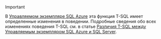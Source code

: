 > [!IMPORTANT]  
> В [Управляемом экземпляре SQL Azure](/azure/sql-database/sql-database-managed-instance) эта функция T-SQL имеет определенные изменения в поведении. Подробные сведения обо всех изменениях поведения T-SQL см. в статье [Различия T-SQL между Управляемым экземпляром SQL Azure и SQL Server](/azure/sql-database/sql-database-managed-instance-transact-sql-information).